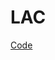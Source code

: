 # LAC

[Code](https://github.com/manishemirani/L2-Norm-Guided-Adaptive-Computation/tree/main/scenic/projects/lac)
